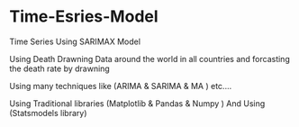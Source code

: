 # Time-Esries-Model
Time Series Using SARIMAX Model


Using Death Drawning Data around the world in all countries and forcasting the death rate by drawning

Using many techniques like (ARIMA & SARIMA & MA ) etc....


Using Traditional libraries (Matplotlib & Pandas & Numpy )
And Using (Statsmodels library)


